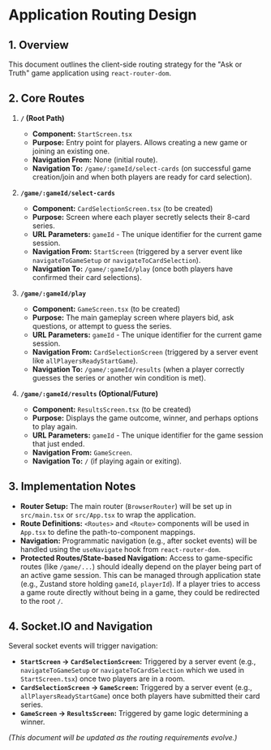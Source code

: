 # Application Routing Design

## 1. Overview

This document outlines the client-side routing strategy for the "Ask or Truth" game application using `react-router-dom`.

## 2. Core Routes

1.  **`/` (Root Path)**
    *   **Component:** `StartScreen.tsx`
    *   **Purpose:** Entry point for players. Allows creating a new game or joining an existing one.
    *   **Navigation From:** None (initial route).
    *   **Navigation To:** `/game/:gameId/select-cards` (on successful game creation/join and when both players are ready for card selection).

2.  **`/game/:gameId/select-cards`**
    *   **Component:** `CardSelectionScreen.tsx` (to be created)
    *   **Purpose:** Screen where each player secretly selects their 8-card series.
    *   **URL Parameters:** `gameId` - The unique identifier for the current game session.
    *   **Navigation From:** `StartScreen` (triggered by a server event like `navigateToGameSetup` or `navigateToCardSelection`).
    *   **Navigation To:** `/game/:gameId/play` (once both players have confirmed their card selections).

3.  **`/game/:gameId/play`**
    *   **Component:** `GameScreen.tsx` (to be created)
    *   **Purpose:** The main gameplay screen where players bid, ask questions, or attempt to guess the series.
    *   **URL Parameters:** `gameId` - The unique identifier for the current game session.
    *   **Navigation From:** `CardSelectionScreen` (triggered by a server event like `allPlayersReadyStartGame`).
    *   **Navigation To:** `/game/:gameId/results` (when a player correctly guesses the series or another win condition is met).

4.  **`/game/:gameId/results` (Optional/Future)**
    *   **Component:** `ResultsScreen.tsx` (to be created)
    *   **Purpose:** Displays the game outcome, winner, and perhaps options to play again.
    *   **URL Parameters:** `gameId` - The unique identifier for the game session that just ended.
    *   **Navigation From:** `GameScreen`.
    *   **Navigation To:** `/` (if playing again or exiting).

## 3. Implementation Notes

*   **Router Setup:** The main router (`BrowserRouter`) will be set up in `src/main.tsx` or `src/App.tsx` to wrap the application.
*   **Route Definitions:** `<Routes>` and `<Route>` components will be used in `App.tsx` to define the path-to-component mappings.
*   **Navigation:** Programmatic navigation (e.g., after socket events) will be handled using the `useNavigate` hook from `react-router-dom`.
*   **Protected Routes/State-based Navigation:** Access to game-specific routes (like `/game/...`) should ideally depend on the player being part of an active game session. This can be managed through application state (e.g., Zustand store holding `gameId`, `playerId`). If a player tries to access a game route directly without being in a game, they could be redirected to the root `/`.

## 4. Socket.IO and Navigation

Several socket events will trigger navigation:

*   **`StartScreen` -> `CardSelectionScreen`:** Triggered by a server event (e.g., `navigateToGameSetup` or `navigateToCardSelection` which we used in `StartScreen.tsx`) once two players are in a room.
*   **`CardSelectionScreen` -> `GameScreen`:** Triggered by a server event (e.g., `allPlayersReadyStartGame`) once both players have submitted their card series.
*   **`GameScreen` -> `ResultsScreen`:** Triggered by game logic determining a winner.

*(This document will be updated as the routing requirements evolve.)* 
